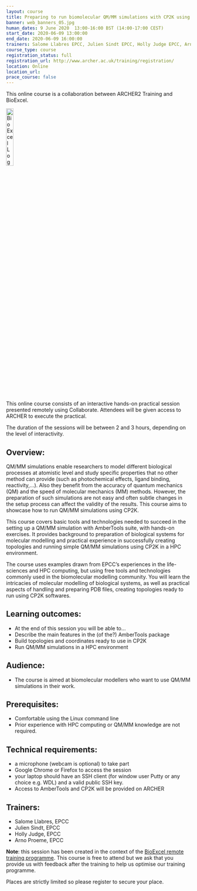 ```yaml
---
layout: course
title: Preparing to run biomolecular QM/MM simulations with CP2K using AmberTools Online
banner: web_banners_05.jpg 
human_dates: 9 June 2020  13:00-16:00 BST (14:00-17:00 CEST)  
start_date: 2020-06-09 13:00:00
end_date: 2020-06-09 16:00:00
trainers: Salome Llabres EPCC, Julien Sindt EPCC, Holly Judge EPCC, Arno Proeme EPCC
course_type: course
registration_status: full
registration_url: http://www.archer.ac.uk/training/registration/
location: Online
location_url:
prace_course: false
---
```


This online course is a collaboration between ARCHER2 Training and BioExcel.

<div><img src="../../img/bioexcel_logo.png" alt="BioExcel Logo" width="20%" /></div>

This online course consists of an interactive hands-on practical session presented remotely using Collaborate. Attendees will be given access to ARCHER to execute the practical.

The duration of the sessions will be between 2 and 3 hours, depending on the level of interactivity. 


## Overview:
QM/MM simulations enable researchers to model different biological processes at atomistic level and study specific properties that no other method can provide (such as photochemical effects, ligand binding, reactivity,...). Also they benefit from the accuracy of quantum mechanics (QM) and the speed of molecular mechanics (MM) methods. However, the preparation of such simulations are not easy and often subtle changes in the setup process can affect the validity of the results. This course aims to showcase how to run QM/MM simulations using CP2K.

This course covers basic tools and technologies needed to succeed in the setting up a QM/MM simulation with AmberTools suite, with hands-on exercises. It provides background to preparation of biological systems for molecular modelling and practical experience in successfully creating topologies and running simple QM/MM simulations using CP2K in a HPC environment. 

The course uses examples drawn from EPCC’s experiences in the life-sciences and HPC computing, but using free tools and technologies commonly used in the biomolecular modelling community. You will learn the intricacies of molecular modelling of biological systems, as well as practical aspects of handling and preparing PDB files, creating topologies ready to run using CP2K softwares. 

## Learning outcomes:
* At the end of this session you will be able to…
* Describe the main features in the (of the?) AmberTools package
* Build topologies and coordinates ready to use in CP2K
* Run QM/MM simulations in a HPC environment


## Audience: 
* The course is aimed at biomolecular modellers who want to use QM/MM simulations in their work.

## Prerequisites: 
* Comfortable using the Linux command line 
* Prior experience with HPC computing or QM/MM knowledge are not required.

## Technical requirements: 
- a microphone (webcam is optional) to take part
- Google Chrome or Firefox to access the session
- your laptop should have an SSH client (for window user Putty or any choice e.g. WDL) and a valid public SSH key.
- Access to AmberTools and CP2K will be provided on ARCHER

## Trainers:
* Salome Llabres, EPCC
* Julien Sindt, EPCC
* Holly Judge, EPCC
* Arno Proeme, EPCC


**Note**: this session has been created in the context of the [BioExcel remote training programme](https://bioexcel.eu/). This course is free to attend but we ask that you provide us with feedback after the training to help us optimise our training programme. 

Places are strictly limited so please register to secure your place.
